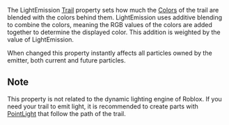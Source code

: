 The LightEmission [Trail](https://developer.roblox.com/en-us/api-reference/class/Trail) property sets how much the [Colors](https://developer.roblox.com/en-us/api-reference/property/Trail/Color) of the trail are blended with the colors behind them. LightEmission uses additive blending to combine the colors, meaning the RGB values of the colors are added together to determine the displayed color. This addition is weighted by the value of LightEmission.

When changed this property instantly affects all particles owned by the emitter, both current and future particles.

Note
----

This property is not related to the dynamic lighting engine of Roblox. If you need your trail to emit light, it is recommended to create parts with [PointLight](https://developer.roblox.com/en-us/api-reference/class/PointLight) that follow the path of the trail.